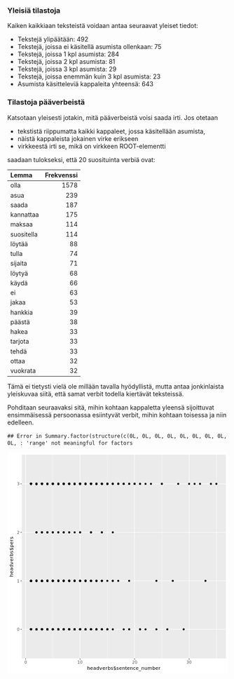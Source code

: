 


### Yleisiä tilastoja

Kaiken kaikkiaan teksteistä voidaan antaa seuraavat yleiset tiedot:

* Tekstejä ylipäätään: 492
* Tekstejä, joissa ei käsitellä asumista  ollenkaan: 75
* Tekstejä, joissa 1 kpl asumista: 284
* Tekstejä, joissa 2 kpl asumista: 81
* Tekstejä, joissa 3 kpl asumista: 29
* Tekstejä, joissa enemmän kuin 3 kpl asumista: 23
* Asumista käsitteleviä kappaleita yhteensä: 643


### Tilastoja pääverbeistä


Katsotaan yleisesti jotakin, mitä pääverbeistä voisi saada irti.
Jos otetaan

* tekstistä riippumatta kaikki kappaleet, jossa käsitellään asumista, 
* näistä kappaleista jokainen virke erikseen
* virkkeestä irti se, mikä on virkkeen ROOT-elementti

saadaan tulokseksi, että 20 suosituinta verbiä ovat:


|Lemma      | Frekvenssi|
|:----------|----------:|
|olla       |       1578|
|asua       |        239|
|saada      |        187|
|kannattaa  |        175|
|maksaa     |        114|
|suositella |        114|
|löytää     |         88|
|tulla      |         74|
|sijaita    |         71|
|löytyä     |         68|
|käydä      |         66|
|ei         |         63|
|jakaa      |         53|
|hankkia    |         39|
|päästä     |         38|
|hakea      |         33|
|tarjota    |         33|
|tehdä      |         33|
|ottaa      |         32|
|vuokrata   |         32|

Tämä ei tietysti vielä ole millään tavalla hyödyllistä, mutta antaa
jonkinlaista yleiskuvaa siitä, että samat verbit todella kiertävät teksteissä.

Pohditaan seuraavaksi sitä, mihin kohtaan kappaletta yleensä sijoittuvat 
ensimmäisessä persoonassa esiintyvät verbit, mihin kohtaan toisessa ja niin edelleen.



```
## Error in Summary.factor(structure(c(0L, 0L, 0L, 0L, 0L, 0L, 0L, 0L, 0L, : 'range' not meaningful for factors
```

![plot of chunk persheadverbsats1](figure/persheadverbsats1-1.png)

